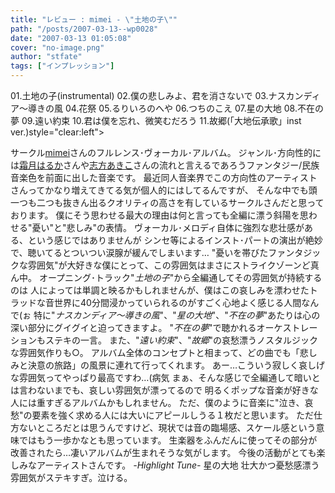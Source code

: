 ```yaml
---
title: "レビュー : mimei - \"土地の子\""
path: "/posts/2007-03-13--wp0028"
date: "2007-03-13 01:05:08"
cover: "no-image.png"
author: "stfate"
tags: ["インプレッション"]
---
```



01.土地の子(instrumental)
02.僕の悲しみよ、君を消さないで
03.ナスカンディア～導きの風
04.花祭
05.るりいろのへや
06.つちのこえ
07.星の大地
08.不在の夢
09.遠い約束
10.君は僕を忘れ、微笑むだろう
11.故郷(「大地伝承歌」inst ver.)style="clear:left">

<!--more-->
サークル<a href="http://hzwaltz.com/" target="_blank">mimei</a>さんのフルレンス･ヴォーカル･アルバム。
ジャンル･方向性的には<a href="http://shimotsukin.com/" target="_blank">霜月はるか</a>さんや<a href="http://www.vagrancy.jp/" target="_blank">志方あきこ</a>さんの流れと言えるであろうファンタジー/民族音楽色を前面に出した音楽です。
最近同人音楽界でこの方向性のアーティストさんってかなり増えてきてる気が個人的にはしてるんですが、
そんな中でも頭一つも二つも抜きん出るクオリティの高さを有しているサークルさんだと思っております。
僕にそう思わせる最大の理由は何と言っても全編に漂う斜陽を思わせる"憂い"と"悲しみ"の表情。
ヴォーカル･メロディ自体に強烈な悲壮感がある、という感じではありませんが
シンセ等によるインスト･パートの演出が絶妙で、聴いてるとついつい涙腺が緩んでしまいます…
"憂いを帯びたファンタジックな雰囲気"が大好きな僕にとって、この雰囲気はまさにストライクゾーンど真ん中。
オープニング･トラック"<em>土地の子</em>"から全編通してその雰囲気が持続するのは
人によっては単調と映るかもしれませんが、僕はこの哀しみを漂わせたトラッドな音世界に40分間浸かっていられるのがすごく心地よく感じる人間なんで(ぉ
特に"<em>ナスカンディア～導きの風</em>"、"<em>星の大地</em>"、"<em>不在の夢</em>"あたりは心の深い部分にグイグイと迫ってきますよ。
"<em>不在の夢</em>"で聴かれるオーケストレーションもステキの一言。
また、"<em>遠い約束</em>"、"<em>故郷</em>"の哀愁漂うノスタルジックな雰囲気作りも○。
アルバム全体のコンセプトと相まって、どの曲でも「悲しみと決意の旅路」の風景に連れて行ってくれます。
あー…こういう寂しく哀しげな雰囲気ってやっぱり最高ですわ…(病気
まぁ、そんな感じで全編通して暗いとは言わないまでも、哀しい雰囲気が漂ってるので
明るくポップな音楽が好きな人には重すぎるアルバムかもしれません。
ただ、僕のように音楽に"泣き、哀愁"の要素を強く求める人には大いにアピールしうる１枚だと思います。
ただ仕方ないところだとは思うんですけど、現状では音の臨場感、スケール感という意味ではもう一歩かなとも思っています。
生楽器をふんだんに使ってその部分が改善されたら…凄いアルバムが生まれそうな気がします。
今後の活動がとても楽しみなアーティストさんです。
<em>-Highlight Tune-</em>
星の大地
壮大かつ憂愁感漂う雰囲気がステキすぎ。泣ける。

